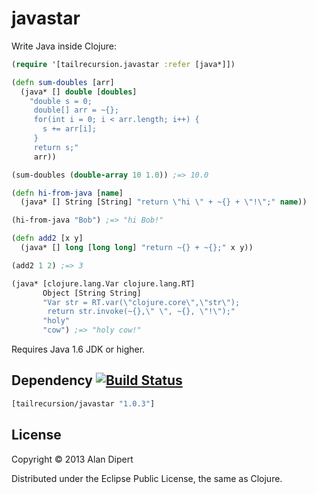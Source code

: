 # javastar

Write Java inside Clojure:

```clojure
(require '[tailrecursion.javastar :refer [java*]])

(defn sum-doubles [arr]
  (java* [] double [doubles]
    "double s = 0;
     double[] arr = ~{};
     for(int i = 0; i < arr.length; i++) {
       s += arr[i];
     }
     return s;"
     arr))

(sum-doubles (double-array 10 1.0)) ;=> 10.0

(defn hi-from-java [name]
  (java* [] String [String] "return \"hi \" + ~{} + \"!\";" name))

(hi-from-java "Bob") ;=> "hi Bob!"

(defn add2 [x y]
  (java* [] long [long long] "return ~{} + ~{};" x y))

(add2 1 2) ;=> 3

(java* [clojure.lang.Var clojure.lang.RT]
       Object [String String]
       "Var str = RT.var(\"clojure.core\",\"str\");
        return str.invoke(~{},\" \", ~{}, \"!\");"
       "holy"
       "cow") ;=> "holy cow!"
```

Requires Java 1.6 JDK or higher.

## Dependency [![Build Status](https://travis-ci.org/tailrecursion/javastar.png?branch=master)](https://travis-ci.org/tailrecursion/javastar)

```clojure
[tailrecursion/javastar "1.0.3"]
```

## License

Copyright © 2013 Alan Dipert

Distributed under the Eclipse Public License, the same as Clojure.
